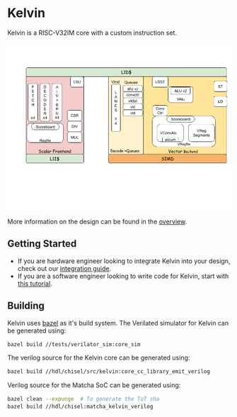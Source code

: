 # Kelvin

Kelvin is a RISC-V32IM core with a custom instruction set.

![Kelvin block diagram](doc/images/kelvin_block.png)

More information on the design can be found in the
[overview](doc/overview.md).

## Getting Started

* If you are hardware engineer looking to integrate Kelvin into your design,
  check out our [integration guide](doc/integration_guide.md).
* If you are a software engineer looking to write code for Kelvin, start with
  [this tutorial](doc/tutorials/writing_kelvin_programs.md).

## Building

Kelvin uses [bazel](https://bazel.build/) as it's build system. The Verilated
simulator for Kelvin can be generated using:

```bash
bazel build //tests/verilator_sim:core_sim
```

The verilog source for the Kelvin core can be generated using:

```bash
bazel build //hdl/chisel/src/kelvin:core_cc_library_emit_verilog
```

Verilog source for the Matcha SoC can be generated using:

```bash
bazel clean --expunge  # To generate the ToT sha
bazel build //hdl/chisel:matcha_kelvin_verilog
```
